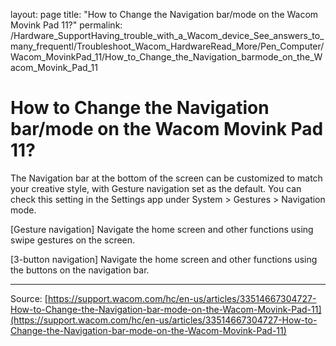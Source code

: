 layout: page
title: "How to Change the Navigation bar/mode on the Wacom Movink Pad 11?"
permalink: /Hardware_SupportHaving_trouble_with_a_Wacom_device_See_answers_to_many_frequentl/Troubleshoot_Wacom_HardwareRead_More/Pen_Computer/Wacom_MovinkPad_11/How_to_Change_the_Navigation_barmode_on_the_Wacom_Movink_Pad_11

# How to Change the Navigation bar/mode on the Wacom Movink Pad 11?

The Navigation bar at the bottom of the screen can be customized to match your creative style, with Gesture navigation set as the default. You can check this setting in the Settings app under System > Gestures > Navigation mode.

[Gesture navigation]
Navigate the home screen and other functions using swipe gestures on the screen.

[3-button navigation]
Navigate the home screen and other functions using the buttons on the navigation bar.

---
Source: [https://support.wacom.com/hc/en-us/articles/33514667304727-How-to-Change-the-Navigation-bar-mode-on-the-Wacom-Movink-Pad-11](https://support.wacom.com/hc/en-us/articles/33514667304727-How-to-Change-the-Navigation-bar-mode-on-the-Wacom-Movink-Pad-11)
